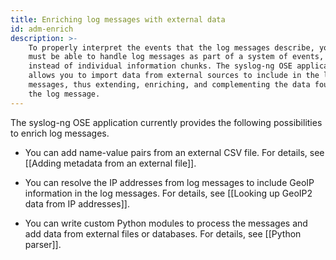 ```yaml
---
title: Enriching log messages with external data
id: adm-enrich
description: >-
    To properly interpret the events that the log messages describe, you
    must be able to handle log messages as part of a system of events,
    instead of individual information chunks. The syslog-ng OSE application
    allows you to import data from external sources to include in the log
    messages, thus extending, enriching, and complementing the data found in
    the log message.
---
```


The syslog-ng OSE application currently provides the following
possibilities to enrich log messages.

- You can add name-value pairs from an external CSV file. For details,
    see [[Adding metadata from an external file]].

- You can resolve the IP addresses from log messages to include GeoIP
    information in the log messages. For details, see
    [[Looking up GeoIP2 data from IP addresses]].

- You can write custom Python modules to process the messages and add
    data from external files or databases. For details, see
    [[Python parser]].
